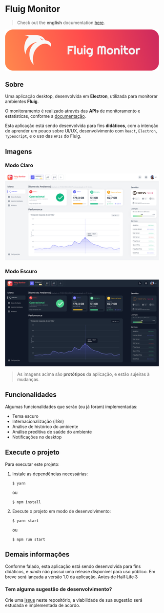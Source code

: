 # Fluig Monitor

> Check out the **english** documentation [here](./docs/README.md).

![Banner](./docs/img/banner.png)

## Sobre

Uma aplicação desktop, desenvolvida em **Electron**, utilizada para monitorar ambientes **Fluig**.

O monitoramento é realizado através das **APIs** de monitoramento e estatísticas, conforme a [documentação](https://tdn.engpro.totvs.com.br/pages/releaseview.action?pageId=284881802).

Esta aplicação está sendo desenvolvida para fins **didáticos**, com a intenção de aprender um pouco sobre UI/UX, desenvolvimento com `React`, `Electron`, `Typescript`, e o uso das `APIs` do Fluig.

## Imagens

### Modo Claro

![Desktop](./docs/img/desktop_LT2022-04_AmbientView.png)

### Modo Escuro

![Desktop Dark](./docs/img/desktop_LT2022-04_AmbientView_Dark.png)

> As imagens acima são **protótipos** da aplicação, e estão sujeiras à mudanças.

## Funcionalidades

Algumas funcionalidades que serão (ou já foram) implementadas:

- Tema escuro
- Internacionalização (i18n)
- Análise de histórico do ambiente
- Análise preditiva de saúde do ambiente
- Notificações no desktop

## Execute o projeto

Para executar este projeto:

1. Instale as dependências necessárias:

   ```shell
   $ yarn
   ```

   ou

   ```shell
   $ npm install
   ```

2. Execute o projeto em modo de desenvolvimento:

   ```shell
   $ yarn start
   ```

   ou

   ```shell
   $ npm run start
   ```

## Demais informações

Conforme falado, esta aplicação está sendo desenvolvida para fins didáticos, e _ainda_ não possui uma release disponível para uso público. Em breve será lançada a versão 1.0 da aplicação. ~~Antes de Half Life 3~~

### Tem alguma sugestão de desenvolvimento?

Crie uma [issue](https://github.com/luizf-lf/fluig-monitor/issues) neste repositório, a viabilidade de sua sugestão será estudada e implementada de acordo.
